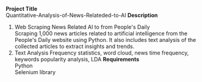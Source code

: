 **Project Title**  
Quantitative-Analysis-of-News-Relateded-to-AI
**Description**  
1. Web Scraping News Related AI to from People's Daily  
Scraping 1,000 news articles related to artificial intelligence from the People's Daily website using Python. It also includes text analysis of the collected articles to extract insights and trends.
2. Text Analysis
Frequency statistics, word cloud, news time frequency, keywords popularity analysis, LDA
**Requirements**  
Python  
Selenium library
